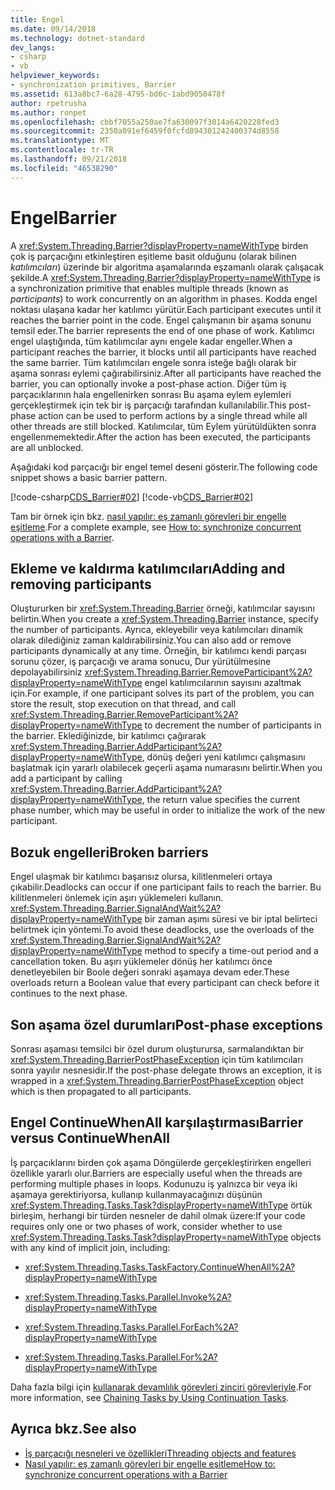 ```yaml
---
title: Engel
ms.date: 09/14/2018
ms.technology: dotnet-standard
dev_langs:
- csharp
- vb
helpviewer_keywords:
- synchronization primitives, Barrier
ms.assetid: 613a8bc7-6a28-4795-bd6c-1abd9050478f
author: rpetrusha
ms.author: ronpet
ms.openlocfilehash: cbbf7055a250ae7fa630097f3014a6420228fed3
ms.sourcegitcommit: 2350a091ef6459f0fcfd894301242400374d8558
ms.translationtype: MT
ms.contentlocale: tr-TR
ms.lasthandoff: 09/21/2018
ms.locfileid: "46538290"
---
```

# <a name="barrier"></a><span data-ttu-id="a32af-102">Engel</span><span class="sxs-lookup"><span data-stu-id="a32af-102">Barrier</span></span>

<span data-ttu-id="a32af-103">A <xref:System.Threading.Barrier?displayProperty=nameWithType> birden çok iş parçacığını etkinleştiren eşitleme basit olduğunu (olarak bilinen *katılımcıları*) üzerinde bir algoritma aşamalarında eşzamanlı olarak çalışacak şekilde.</span><span class="sxs-lookup"><span data-stu-id="a32af-103">A <xref:System.Threading.Barrier?displayProperty=nameWithType> is a synchronization primitive that enables multiple threads (known as *participants*) to work concurrently on an algorithm in phases.</span></span> <span data-ttu-id="a32af-104">Kodda engel noktası ulaşana kadar her katılımcı yürütür.</span><span class="sxs-lookup"><span data-stu-id="a32af-104">Each participant executes until it reaches the barrier point in the code.</span></span> <span data-ttu-id="a32af-105">Engel çalışmanın bir aşama sonunu temsil eder.</span><span class="sxs-lookup"><span data-stu-id="a32af-105">The barrier represents the end of one phase of work.</span></span> <span data-ttu-id="a32af-106">Katılımcı engel ulaştığında, tüm katılımcılar aynı engele kadar engeller.</span><span class="sxs-lookup"><span data-stu-id="a32af-106">When a participant reaches the barrier, it blocks until all participants have reached the same barrier.</span></span> <span data-ttu-id="a32af-107">Tüm katılımcıları engele sonra isteğe bağlı olarak bir aşama sonrası eylemi çağırabilirsiniz.</span><span class="sxs-lookup"><span data-stu-id="a32af-107">After all participants have reached the barrier, you can optionally invoke a post-phase action.</span></span> <span data-ttu-id="a32af-108">Diğer tüm iş parçacıklarının hala engellenirken sonrası Bu aşama eylem eylemleri gerçekleştirmek için tek bir iş parçacığı tarafından kullanılabilir.</span><span class="sxs-lookup"><span data-stu-id="a32af-108">This post-phase action can be used to perform actions by a single thread while all other threads are still blocked.</span></span> <span data-ttu-id="a32af-109">Katılımcılar, tüm Eylem yürütüldükten sonra engellenmemektedir.</span><span class="sxs-lookup"><span data-stu-id="a32af-109">After the action has been executed, the participants are all unblocked.</span></span>  
  
 <span data-ttu-id="a32af-110">Aşağıdaki kod parçacığı bir engel temel deseni gösterir.</span><span class="sxs-lookup"><span data-stu-id="a32af-110">The following code snippet shows a basic barrier pattern.</span></span>  
  
 [!code-csharp[CDS_Barrier#02](../../../samples/snippets/csharp/VS_Snippets_Misc/cds_barrier/cs/barrier.cs#02)]
 [!code-vb[CDS_Barrier#02](../../../samples/snippets/visualbasic/VS_Snippets_Misc/cds_barrier/vb/barrier_vb.vb#02)]  
  
 <span data-ttu-id="a32af-111">Tam bir örnek için bkz. [nasıl yapılır: eş zamanlı görevleri bir engelle eşitleme](how-to-synchronize-concurrent-operations-with-a-barrier.md).</span><span class="sxs-lookup"><span data-stu-id="a32af-111">For a complete example, see [How to: synchronize concurrent operations with a Barrier](how-to-synchronize-concurrent-operations-with-a-barrier.md).</span></span>  
  
## <a name="adding-and-removing-participants"></a><span data-ttu-id="a32af-112">Ekleme ve kaldırma katılımcıları</span><span class="sxs-lookup"><span data-stu-id="a32af-112">Adding and removing participants</span></span>

 <span data-ttu-id="a32af-113">Oluştururken bir <xref:System.Threading.Barrier> örneği, katılımcılar sayısını belirtin.</span><span class="sxs-lookup"><span data-stu-id="a32af-113">When you create a <xref:System.Threading.Barrier> instance, specify the number of participants.</span></span> <span data-ttu-id="a32af-114">Ayrıca, ekleyebilir veya katılımcıları dinamik olarak dilediğiniz zaman kaldırabilirsiniz.</span><span class="sxs-lookup"><span data-stu-id="a32af-114">You can also add or remove participants dynamically at any time.</span></span> <span data-ttu-id="a32af-115">Örneğin, bir katılımcı kendi parçası sorunu çözer, iş parçacığı ve arama sonucu, Dur yürütülmesine depolayabilirsiniz <xref:System.Threading.Barrier.RemoveParticipant%2A?displayProperty=nameWithType> engel katılımcılarının sayısını azaltmak için.</span><span class="sxs-lookup"><span data-stu-id="a32af-115">For example, if one participant solves its part of the problem, you can store the result, stop execution on that thread, and call <xref:System.Threading.Barrier.RemoveParticipant%2A?displayProperty=nameWithType> to decrement the number of participants in the barrier.</span></span> <span data-ttu-id="a32af-116">Eklediğinizde, bir katılımcı çağırarak <xref:System.Threading.Barrier.AddParticipant%2A?displayProperty=nameWithType>, dönüş değeri yeni katılımcı çalışmasını başlatmak için yararlı olabilecek geçerli aşama numarasını belirtir.</span><span class="sxs-lookup"><span data-stu-id="a32af-116">When you add a participant by calling <xref:System.Threading.Barrier.AddParticipant%2A?displayProperty=nameWithType>, the return value specifies the current phase number, which may be useful in order to initialize the work of the new participant.</span></span>  
  
## <a name="broken-barriers"></a><span data-ttu-id="a32af-117">Bozuk engelleri</span><span class="sxs-lookup"><span data-stu-id="a32af-117">Broken barriers</span></span>

 <span data-ttu-id="a32af-118">Engel ulaşmak bir katılımcı başarısız olursa, kilitlenmeleri ortaya çıkabilir.</span><span class="sxs-lookup"><span data-stu-id="a32af-118">Deadlocks can occur if one participant fails to reach the barrier.</span></span> <span data-ttu-id="a32af-119">Bu kilitlenmeleri önlemek için aşırı yüklemeleri kullanın. <xref:System.Threading.Barrier.SignalAndWait%2A?displayProperty=nameWithType> bir zaman aşımı süresi ve bir iptal belirteci belirtmek için yöntemi.</span><span class="sxs-lookup"><span data-stu-id="a32af-119">To avoid these deadlocks, use the overloads of the <xref:System.Threading.Barrier.SignalAndWait%2A?displayProperty=nameWithType> method to specify a time-out period and a cancellation token.</span></span> <span data-ttu-id="a32af-120">Bu aşırı yüklemeler dönüş her katılımcı önce denetleyebilen bir Boole değeri sonraki aşamaya devam eder.</span><span class="sxs-lookup"><span data-stu-id="a32af-120">These overloads return a Boolean value that every participant can check before it continues to the next phase.</span></span>  
  
## <a name="post-phase-exceptions"></a><span data-ttu-id="a32af-121">Son aşama özel durumları</span><span class="sxs-lookup"><span data-stu-id="a32af-121">Post-phase exceptions</span></span>

 <span data-ttu-id="a32af-122">Sonrası aşaması temsilci bir özel durum oluşturursa, sarmalandıktan bir <xref:System.Threading.BarrierPostPhaseException> için tüm katılımcıları sonra yayılır nesnesidir.</span><span class="sxs-lookup"><span data-stu-id="a32af-122">If the post-phase delegate throws an exception, it is wrapped in a <xref:System.Threading.BarrierPostPhaseException> object which is then propagated to all participants.</span></span>  
  
## <a name="barrier-versus-continuewhenall"></a><span data-ttu-id="a32af-123">Engel ContinueWhenAll karşılaştırması</span><span class="sxs-lookup"><span data-stu-id="a32af-123">Barrier versus ContinueWhenAll</span></span>

 <span data-ttu-id="a32af-124">İş parçacıklarını birden çok aşama Döngülerde gerçekleştirirken engelleri özellikle yararlı olur.</span><span class="sxs-lookup"><span data-stu-id="a32af-124">Barriers are especially useful when the threads are performing multiple phases in loops.</span></span> <span data-ttu-id="a32af-125">Kodunuzu iş yalnızca bir veya iki aşamaya gerektiriyorsa, kullanıp kullanmayacağınızı düşünün <xref:System.Threading.Tasks.Task?displayProperty=nameWithType> örtük birleşim, herhangi bir türden nesneler de dahil olmak üzere:</span><span class="sxs-lookup"><span data-stu-id="a32af-125">If your code requires only one or two phases of work, consider whether to use <xref:System.Threading.Tasks.Task?displayProperty=nameWithType> objects with any kind of implicit join, including:</span></span>  
  
-   <xref:System.Threading.Tasks.TaskFactory.ContinueWhenAll%2A?displayProperty=nameWithType>  
  
-   <xref:System.Threading.Tasks.Parallel.Invoke%2A?displayProperty=nameWithType>  
  
-   <xref:System.Threading.Tasks.Parallel.ForEach%2A?displayProperty=nameWithType>  
  
-   <xref:System.Threading.Tasks.Parallel.For%2A?displayProperty=nameWithType>  
  
 <span data-ttu-id="a32af-126">Daha fazla bilgi için [kullanarak devamlılık görevleri zinciri görevleriyle](../parallel-programming/chaining-tasks-by-using-continuation-tasks.md).</span><span class="sxs-lookup"><span data-stu-id="a32af-126">For more information, see [Chaining Tasks by Using Continuation Tasks](../parallel-programming/chaining-tasks-by-using-continuation-tasks.md).</span></span>  
  
## <a name="see-also"></a><span data-ttu-id="a32af-127">Ayrıca bkz.</span><span class="sxs-lookup"><span data-stu-id="a32af-127">See also</span></span>

- [<span data-ttu-id="a32af-128">İş parçacığı nesneleri ve özellikleri</span><span class="sxs-lookup"><span data-stu-id="a32af-128">Threading objects and features</span></span>](threading-objects-and-features.md)  
- [<span data-ttu-id="a32af-129">Nasıl yapılır: eş zamanlı görevleri bir engelle eşitleme</span><span class="sxs-lookup"><span data-stu-id="a32af-129">How to: synchronize concurrent operations with a Barrier</span></span>](how-to-synchronize-concurrent-operations-with-a-barrier.md)
